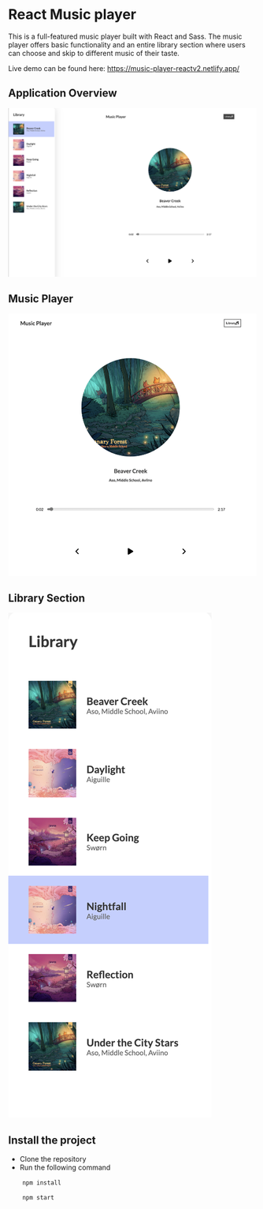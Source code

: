 # React Music player

This is a full-featured music player built with React and Sass. The music player offers basic functionality and an entire library section where users can choose and skip to different music of their taste.

Live demo can be found here: https://music-player-reactv2.netlify.app/

## Application Overview

![Pic](https://raw.githubusercontent.com/healmasud/react-music-player/master/github-overview/full-app.png)

## Music Player

![Pic](https://raw.githubusercontent.com/healmasud/react-music-player/master/github-overview/player.png)

## Library Section

![Pic](https://raw.githubusercontent.com/healmasud/react-music-player/master/github-overview/library.png)

## Install the project
- Clone the repository
- Run the following command
```
    npm install 
```
```
    npm start 
```
